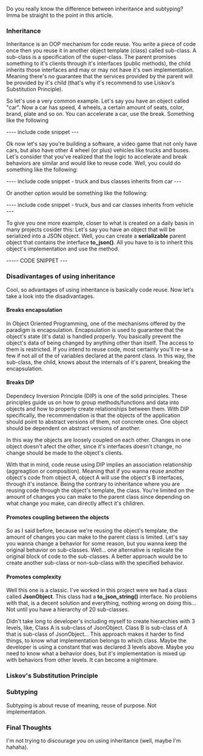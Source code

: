 <div style="text-align: left;">
   <p>
    Do you really know the difference between inheritance and subtyping?
    Imma be straight to the point in this article.
   </p>
   <h3>Inheritance</h3>
   <p>
    Inheritance is an OOP mechanism for code reuse. You write a piece of
    code once then you reuse it in another object template (class) called
    sub-class. A sub-class is a specification of the super-class.
    The parent promises something to it's clients through it's interfaces
    (public methods), the child inherits those interfaces and may or may not
    have it's own implementation. Meaning there's no guarantee that the services
    provided by the parent will be provided by it's child
    (that's why it's recommend to use Liskov's Substitution Principle).
   </p>
   <p>
      So let's use a very common example. Let's say you have an object
      called "car". Now a car has speed, 4 wheels, a certain amount
      of seats, color, brand, plate and so on. You can accelerate a car,
      use the break. Something like the following
   </p>
   ---- include code snippet --- 
   <p>
      Ok now let's say you're building a software, a video game that
      not only have cars, but also have other 4 wheel (or plus) vehicles
      like trucks and buses. Let's consider that you've realized that the
      logic to accelerate and break behaviors are similar and would like to
      reuse code. Well, you could do something like the following:  
   </p>
   ---- include code snippet - truck and bus classes inherits from car ---
   <p>
      Or another option would be something like the following:
   </p>
   ---- include code snippet - truck, bus and car classes inherits from vehicle ---
   <p>
      To give you one more example, closer to what is created on a daily basis
      in many projects cosider this:
      Let's say you have an object that will be serialized into a JSON object.
      Well, you can create a <b>serializable</b> parent
      object that contains the interface <b>to_json()</b>. All you have to is
      to inherit this object's implementation and use the method.
   </p>
   ----- CODE SNIPPET --- 
   <h3>Disadivantages of using inheritance</h3>
   <p>
      Cool, so advantages of using inheritance is basically code reuse. Now let's take
      a look into the disadivantages.
   </p>
   <h4>Breaks encapsulation</h4>
   <p>
      In Object Oriented Programming, one of the mechanisms offered by the
      paradigm is encapsulation. Encapsulation is used to guarantee that
      the object's state (it's data) is handled properly. You basically
      prevent the object's data of being changed by anything other than itself. The
      access to them is restricted. If you intend to reuse code, most certainly you'll
      re-se a few if not all of the of variables declared at the parent class.
      In this way, the sub-class, the child, knows about the internals of it's parent,
      breaking the encapsulation.
   </p>
   <h4>Breaks DIP</h4>
   <p>
      Dependecy Inversion Principle (DIP) is one of the solid principles.
      These principles guide us on how to group methods/functions and data into
      objects and how to properly create relationships between them.
      With DIP specifically, the recommendation is that the objects of
      the application should point to abstract versions of them, not
      concrete ones. One object should be dependent on abstract versions of another.
   </p>
   <p>
      In this way the objects are loosely coupled on each other. Changes in one
      object doesn't afect the other, since it's interfaces doesn't change,
      no change should be made to the object's clients.
   </p>
   <p>
      With that in mind, code reuse using DIP implies an association relationship 
      (aggreagtion or composition). Meaning that
      if you wanna reuse another object's code from object A, object
      A will use the object's B interfaces, through it's instance. Being the contrary
      to inheritance where you are reusing code through the object's template, the class.
      You're limited on the amount of changes you can make to the parent class since
      depending on what change you make, can directly affect it's children.
   </p>
   <h4>Promotes coupling between the objects</h4>
   <p>
      So as I said before, because we're reusing the object's template,
      the amount of changes you can make to the parent class is limited.
      Let's say you wanna change a behavior for some reason, but you wanna keep
      the original behavior on sub-classes. Well... one alternative is replicate the
      original block of code to the sub-classes. A better approach would be
      to create another sub-class or non-sub-class with the specified behavior.
   </p>
   <h4>Promotes complexity</h4>
   <p>
      Well this one is a classic. I've worked in this project were
      we had a class called <b>JsonObject</b>. This class had a <b>to_json_string()</b>
      interface. No problems with that, is a decent solution and everything, nothing
      wrong on doing this... Not until you have a hierarchy of 20 sub-classes.
   </p>
   <p>
      Didn't take long to developer's including myself to create hierarchies with
      3 levels, like, Class A is sub-class of JsonObject. Class B is sub-class of A
      that is sub-class of JsonObject... This approach makes it harder to find things,
      to know what implementation belongs to which class. Maybe the developer is using a
      constant that was declared 3 levels above. Maybe you need to know what a behavior does,
      but it's implementation is mixed up with behaviors from other levels. It can become a
      nightmare.
   </p>
   <h3>Liskov's Substitution Principle</h3>
   <h3>Subtyping</h3>
   <p>
    Subtyping is about reuse of meaning, reuse of purpose. Not implementation.
   </p>
   <h3>Final Thoughts</h3>
   <p>
      I'm not trying to discourage you on using inheritance (well, maybe I'm hahaha).
   </p>
</div>
